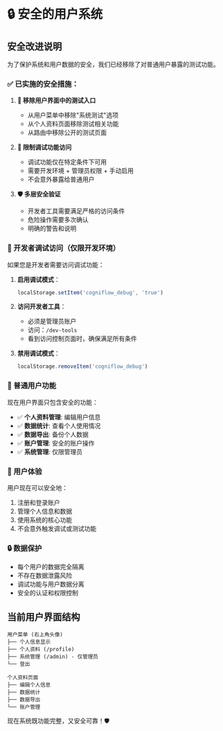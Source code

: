 # 🔒 安全的用户系统

## 安全改进说明

为了保护系统和用户数据的安全，我们已经移除了对普通用户暴露的测试功能。

### ✅ 已实施的安全措施：

1. **🚫 移除用户界面中的测试入口**
   - 从用户菜单中移除"系统测试"选项
   - 从个人资料页面移除测试相关功能
   - 从路由中移除公开的测试页面

2. **🔐 限制调试功能访问**
   - 调试功能仅在特定条件下可用
   - 需要开发环境 + 管理员权限 + 手动启用
   - 不会意外暴露给普通用户

3. **🛡️ 多层安全验证**
   - 开发者工具需要满足严格的访问条件
   - 危险操作需要多次确认
   - 明确的警告和说明

### 🔧 开发者调试访问（仅限开发环境）

如果您是开发者需要访问调试功能：

1. **启用调试模式**：
   ```javascript
   localStorage.setItem('cogniflow_debug', 'true')
   ```

2. **访问开发者工具**：
   - 必须是管理员账户
   - 访问：`/dev-tools`
   - 看到访问控制页面时，确保满足所有条件

3. **禁用调试模式**：
   ```javascript
   localStorage.removeItem('cogniflow_debug')
   ```

### 👤 普通用户功能

现在用户界面只包含安全的功能：

- ✅ **个人资料管理**: 编辑用户信息
- ✅ **数据统计**: 查看个人使用情况
- ✅ **数据导出**: 备份个人数据
- ✅ **账户管理**: 安全的账户操作
- ✅ **系统管理**: 仅限管理员

### 🎯 用户体验

用户现在可以安全地：
1. 注册和登录账户
2. 管理个人信息和数据
3. 使用系统的核心功能
4. 不会意外触发调试或测试功能

### 🔒 数据保护

- 每个用户的数据完全隔离
- 不存在数据泄露风险
- 调试功能与用户数据分离
- 安全的认证和权限控制

## 当前用户界面结构

```
用户菜单 (右上角头像)
├── 个人信息显示
├── 个人资料 (/profile)
├── 系统管理 (/admin) - 仅管理员
└── 登出

个人资料页面
├── 编辑个人信息
├── 数据统计
├── 数据导出
└── 账户管理
```

现在系统既功能完整，又安全可靠！🛡️